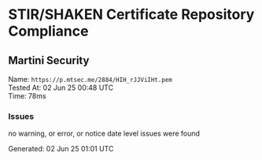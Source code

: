 # STIR/SHAKEN Certificate Repository Compliance

## Martini Security

Name: `https://p.mtsec.me/2884/HIH_rJJViIHt.pem`\
Tested At: 02 Jun 25 00:48 UTC\
Time: 78ms

### Issues

no warning, or error, or notice date level issues were found

Generated: 02 Jun 25 01:01 UTC